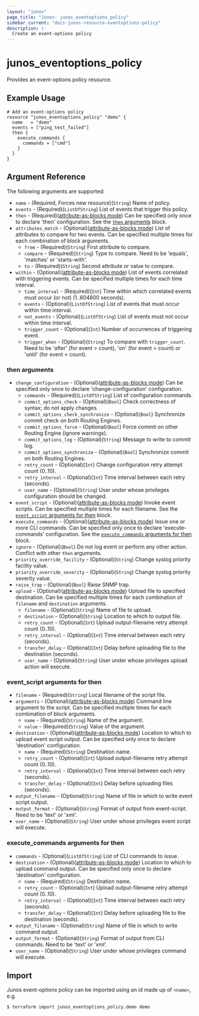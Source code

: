 ```yaml
---
layout: "junos"
page_title: "Junos: junos_eventoptions_policy"
sidebar_current: "docs-junos-resource-eventoptions-policy"
description: |-
  Create an event-options policy
---
```


# junos_eventoptions_policy

Provides an event-options policy resource.

## Example Usage

```hcl
# Add an event-options policy
resource "junos_eventoptions_policy" "demo" {
  name   = "demo"
  events = ["ping_test_failed"]
  then {
    execute_commands {
      commands = ["cmd"]
    }
  }
}
```

## Argument Reference

The following arguments are supported:

* `name` - (Required, Forces new resource)(`String`) Name of policy.
* `events` - (Required)(`ListOfString`) List of events that trigger this policy.
* `then` - (Required)([attribute-as-blocks mode](https://www.terraform.io/docs/configuration/attr-as-blocks.html)) Can be specified only once to declare 'then' configuration. See the [`then` arguments](#then-arguments) block.
* `attributes_match` - (Optional)([attribute-as-blocks mode](https://www.terraform.io/docs/configuration/attr-as-blocks.html)) List of attributes to compare for two events. Can be specified multiple times for each combination of block arguments.
  * `from` - (Required)(`String`) First attribute to compare.
  * `compare` - (Required)(`String`) Type to compare. Need to be 'equals', 'matches' or 'starts-with'.
  * `to` - (Required)(`String`) Second attribute or value to compare.
* `within` - (Optional)([attribute-as-blocks mode](https://www.terraform.io/docs/configuration/attr-as-blocks.html)) List of events correlated with triggering events. Can be specified multiple times for each time interval.
  * `time_interval` - (Required)(`Int`) Time within which correlated events must occur (or not) (1..604800 seconds).
  * `events` - (Optional)(`ListOfString`) List of events that must occur within time interval.
  * `not_events` - (Optional)(`ListOfString`) List of events must not occur within time interval.
  * `trigger_count` - (Optional)(`Int`) Number of occurrences of triggering event.
  * `trigger_when` - (Optional)(`String`) To compare with `trigger_count`. Need to be 'after' (for event > count), 'on' (for event = count) or 'until' (for event < count).

### then arguments

* `change_configuration` - (Optional)([attribute-as-blocks mode](https://www.terraform.io/docs/configuration/attr-as-blocks.html)) Can be specified only once to declare 'change-configuration' configuration.
  * `commands` - (Required)(`ListOfString`) List of configuration commands.
  * `commit_options_check` - (Optional)(`Bool`) Check correctness of syntax; do not apply changes.
  * `commit_options_check_synchronize` - (Optional)(`Bool`) Synchronize commit check on both Routing Engines.
  * `commit_options_force` - (Optional)(`Bool`) Force commit on other Routing Engine (ignore warnings).
  * `commit_options_log` - (Optional)(`String`) Message to write to commit log.
  * `commit_options_synchronize` - (Optional)(`Bool`) Synchronize commit on both Routing Engines.
  * `retry_count` - (Optional)(`Int`) Change configuration retry attempt count (0..10).
  * `retry_interval` - (Optional)(`Int`) Time interval between each retry (seconds).
  * `user_name` - (Optional)(`String`) User under whose privileges configuration should be changed.
* `event_script` - (Optional)([attribute-as-blocks mode](https://www.terraform.io/docs/configuration/attr-as-blocks.html)) Invoke event scripts. Can be specified multiple times for each filename. See the [`event_script` arguments for then](#event_script-arguments-for-then) block.
* `execute_commands` - (Optional)([attribute-as-blocks mode](https://www.terraform.io/docs/configuration/attr-as-blocks.html)) Issue one or more CLI commands. Can be specified only once to declare 'execute-commands' configuration. See the [`execute_commands` arguments for then](#execute_commands-arguments-for-then) block.
* `ignore` - (Optional)(`Bool`) Do not log event or perform any other action. Conflict with other `then` arguments.
* `priority_override_facility` - (Optional)(`String`) Change syslog priority facility value.
* `priority_override_severity` - (Optional)(`String`) Change syslog priority severity value.
* `raise_trap` - (Optional)(`Bool`) Raise SNMP trap.
* `upload` - (Optional)([attribute-as-blocks mode](https://www.terraform.io/docs/configuration/attr-as-blocks.html)) Upload file to specified destination. Can be specified multiple times for each combination of `filename` and `destination` arguments.
  * `filename` - (Optional)(`String`) Name of file to upload.
  * `destination` - (Optional)(`String`) Location to which to output file.
  * `retry_count` - (Optional)(`Int`) Upload output-filename retry attempt count (0..10).
  * `retry_interval` - (Optional)(`Int`) Time interval between each retry (seconds).
  * `transfer_delay` - (Optional)(`Int`) Delay before uploading file to the destination (seconds).
  * `user_name` - (Optional)(`String`) User under whose privileges upload action will execute.

### event_script arguments for then

* `filename` - (Required)(`String`) Local filename of the script file.
* `arguments` - (Optional)([attribute-as-blocks mode](https://www.terraform.io/docs/configuration/attr-as-blocks.html)) Command line argument to the script. Can be specified multiple times for each combination of block arguments.
  * `name` - (Required)(`String`) Name of the argument.
  * `value` - (Required)(`String`) Value of the argument.
* `destination` - (Optional)([attribute-as-blocks mode](https://www.terraform.io/docs/configuration/attr-as-blocks.html)) Location to which to upload event script output. Can be specified only once to declare 'destination' configuration.
  * `name` - (Required)(`String`) Destination name.
  * `retry_count` - (Optional)(`Int`) Upload output-filename retry attempt count (0..10).
  * `retry_interval` - (Optional)(`Int`) Time interval between each retry (seconds).
  * `transfer_delay` - (Optional)(`Int`) Delay before uploading files (seconds).
* `output_filename` - (Optional)(`String`) Name of file in which to write event script output.
* `output_format` - (Optional)(`String`) Format of output from event-script. Need to be 'text' or 'xml'.
* `user_name` - (Optional)(`String`) User under whose privileges event script will execute.

### execute_commands arguments for then

* `commands` - (Optional)(`ListOfString`) List of CLI commands to issue.
* `destination` - (Optional)([attribute-as-blocks mode](https://www.terraform.io/docs/configuration/attr-as-blocks.html)) Location to which to upload command output. Can be specified only once to declare 'destination' configuration.
  * `name` - (Required)(`String`) Destination name.
  * `retry_count` - (Optional)(`Int`) Upload output-filename retry attempt count (0..10).
  * `retry_interval` - (Optional)(`Int`) Time interval between each retry (seconds).
  * `transfer_delay` - (Optional)(`Int`) Delay before uploading file to the destination (seconds).
* `output_filename` - (Optional)(`String`) Name of file in which to write command output.
* `output_format` - (Optional)(`String`) Format of output from CLI commands. Need to be 'text' or 'xml'.
* `user_name` - (Optional)(`String`) User under whose privileges command will execute.

## Import

Junos event-options policy can be imported using an id made up of `<name>`, e.g.

```shell
$ terraform import junos_eventoptions_policy.demo demo
```
